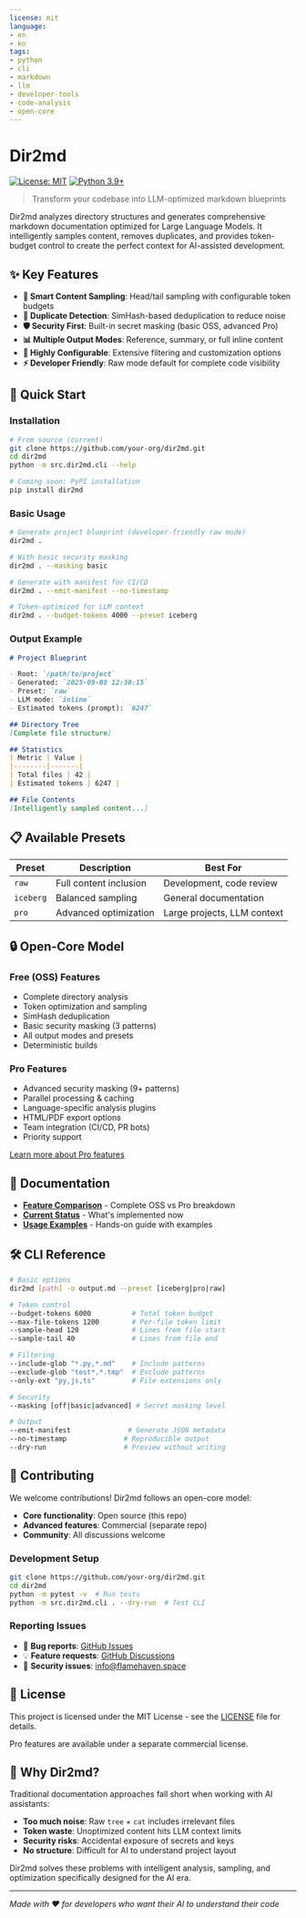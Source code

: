 ```yaml
---
license: mit
language:
- en
- ko
tags:
- python
- cli
- markdown
- llm
- developer-tools
- code-analysis
- open-core
---
```

# Dir2md

[![License: MIT](https://img.shields.io/badge/License-MIT-yellow.svg)](https://opensource.org/licenses/MIT)
[![Python 3.9+](https://img.shields.io/badge/python-3.9+-blue.svg)](https://www.python.org/downloads/)

> Transform your codebase into LLM-optimized markdown blueprints

Dir2md analyzes directory structures and generates comprehensive markdown documentation optimized for Large Language Models. It intelligently samples content, removes duplicates, and provides token-budget control to create the perfect context for AI-assisted development.

## ✨ Key Features

- **🎯 Smart Content Sampling**: Head/tail sampling with configurable token budgets
- **🔄 Duplicate Detection**: SimHash-based deduplication to reduce noise
- **🛡️ Security First**: Built-in secret masking (basic OSS, advanced Pro)
- **📊 Multiple Output Modes**: Reference, summary, or full inline content
- **🔧 Highly Configurable**: Extensive filtering and customization options
- **⚡ Developer Friendly**: Raw mode default for complete code visibility

## 🚀 Quick Start

### Installation

```bash
# From source (current)
git clone https://github.com/your-org/dir2md.git
cd dir2md
python -m src.dir2md.cli --help

# Coming soon: PyPI installation
pip install dir2md
```

### Basic Usage

```bash
# Generate project blueprint (developer-friendly raw mode)
dir2md .

# With basic security masking
dir2md . --masking basic

# Generate with manifest for CI/CD
dir2md . --emit-manifest --no-timestamp

# Token-optimized for LLM context
dir2md . --budget-tokens 4000 --preset iceberg
```

### Output Example

```markdown
# Project Blueprint

- Root: `/path/to/project`
- Generated: `2025-09-08 12:30:15`
- Preset: `raw`
- LLM mode: `inline`
- Estimated tokens (prompt): `6247`

## Directory Tree
[Complete file structure]

## Statistics
| Metric | Value |
|--------|-------|
| Total files | 42 |
| Estimated tokens | 6247 |

## File Contents
[Intelligently sampled content...]
```

## 📋 Available Presets

| Preset | Description | Best For |
|--------|-------------|-----------|
| `raw` | Full content inclusion | Development, code review |
| `iceberg` | Balanced sampling | General documentation |
| `pro` | Advanced optimization | Large projects, LLM context |

## 🔒 Open-Core Model

### Free (OSS) Features
- Complete directory analysis
- Token optimization and sampling
- SimHash deduplication
- Basic security masking (3 patterns)
- All output modes and presets
- Deterministic builds

### Pro Features
- Advanced security masking (9+ patterns)
- Parallel processing & caching
- Language-specific analysis plugins
- HTML/PDF export options
- Team integration (CI/CD, PR bots)
- Priority support

[Learn more about Pro features](FEATURES.md)

## 📖 Documentation

- **[Feature Comparison](FEATURES.md)** - Complete OSS vs Pro breakdown
- **[Current Status](CURRENT_FEATURES.md)** - What's implemented now
- **[Usage Examples](USAGE_EXAMPLES.md)** - Hands-on guide with examples

## 🛠️ CLI Reference

```bash
# Basic options
dir2md [path] -o output.md --preset [iceberg|pro|raw]

# Token control
--budget-tokens 6000          # Total token budget
--max-file-tokens 1200        # Per-file token limit
--sample-head 120             # Lines from file start
--sample-tail 40              # Lines from file end

# Filtering
--include-glob "*.py,*.md"    # Include patterns
--exclude-glob "test*,*.tmp"  # Exclude patterns
--only-ext "py,js,ts"         # File extensions only

# Security
--masking [off|basic|advanced] # Secret masking level

# Output
--emit-manifest              # Generate JSON metadata
--no-timestamp              # Reproducible output
--dry-run                   # Preview without writing
```

## 🤝 Contributing

We welcome contributions! Dir2md follows an open-core model:

- **Core functionality**: Open source (this repo)
- **Advanced features**: Commercial (separate repo)
- **Community**: All discussions welcome

### Development Setup

```bash
git clone https://github.com/your-org/dir2md.git
cd dir2md
python -m pytest -v  # Run tests
python -m src.dir2md.cli . --dry-run  # Test CLI
```

### Reporting Issues

- 🐛 **Bug reports**: [GitHub Issues](https://github.com/your-org/dir2md/issues)
- 💡 **Feature requests**: [GitHub Discussions](https://github.com/your-org/dir2md/discussions)
- 📧 **Security issues**: info@flamehaven.space

## 📄 License

This project is licensed under the MIT License - see the [LICENSE](LICENSE) file for details.

Pro features are available under a separate commercial license.

## 🌟 Why Dir2md?

Traditional documentation approaches fall short when working with AI assistants:

- **Too much noise**: Raw `tree` + `cat` includes irrelevant files
- **Token waste**: Unoptimized content hits LLM context limits  
- **Security risks**: Accidental exposure of secrets and keys
- **No structure**: Difficult for AI to understand project layout

Dir2md solves these problems with intelligent analysis, sampling, and optimization specifically designed for the AI era.

---

*Made with ❤️ for developers who want their AI to understand their code*